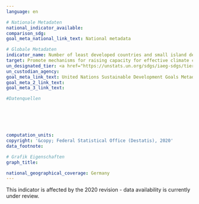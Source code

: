 ```yaml
---
language: en

# Nationale Metadaten
national_indicator_available: 
comparison_sdg: 
goal_meta_national_link_text: National metadata

# Globale Metadaten
indicator_name: Number of least developed countries and small island developing States with NDCs, long-term strategies, national adaptation plans, strategies as reported in adaptation communications and national communications
target: Promote mechanisms for raising capacity for effective climate change-related planning and management in least developed countries and small island developing States, including focusing on women, youth and local and marginalized communities
un_designated_tier: <a href="https://unstats.un.org/sdgs/iaeg-sdgs/tier-classification/" title="Click here for more information on the UN tier classification."></a>
un_custodian_agency: 
goal_meta_link_text: United Nations Sustainable Development Goals Metadata
goal_meta_2_link_text: 
goal_meta_3_link_text: 

#Datenquellen






computation_units: 
copyright: '&copy; Federal Statistical Office (Destatis), 2020'
data_footnote: 

# Grafik Eigenschaften
graph_title: 

national_geographical_coverage: Germany
---
```


<span style="text-align: center"><i class="fa fa-exclamation-triangle" aria-hidden="true"></i> This indicator is affected by the 2020 revision - data availability is currently under review. <i class="fa fa-exclamation-triangle" aria-hidden="true"></i></span>